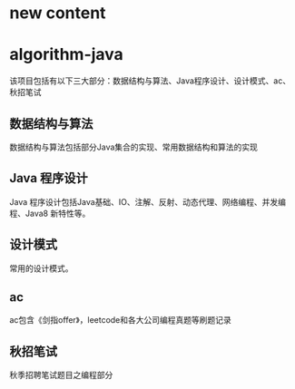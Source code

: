 # new content

# algorithm-java
该项目包括有以下三大部分：数据结构与算法、Java程序设计、设计模式、ac、秋招笔试

## 数据结构与算法
数据结构与算法包括部分Java集合的实现、常用数据结构和算法的实现

## Java 程序设计
Java 程序设计包括Java基础、IO、注解、反射、动态代理、网络编程、并发编程、Java8 新特性等。

## 设计模式
常用的设计模式。

## ac
ac包含《剑指offer》，leetcode和各大公司编程真题等刷题记录

## 秋招笔试
秋季招聘笔试题目之编程部分
